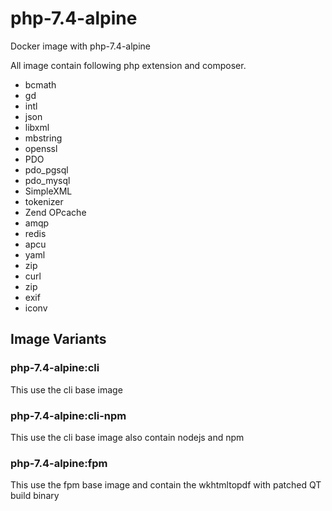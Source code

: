 # php-7.4-alpine
Docker image with php-7.4-alpine

All image contain following php extension and composer.

- bcmath
- gd
- intl
- json
- libxml
- mbstring
- openssl
- PDO
- pdo_pgsql
- pdo_mysql
- SimpleXML
- tokenizer
- Zend OPcache
- amqp
- redis
- apcu
- yaml
- zip
- curl
- zip 
- exif
- iconv

## Image Variants
### php-7.4-alpine:cli
This use the cli base image 

### php-7.4-alpine:cli-npm
This use the cli base image also contain nodejs and npm

### php-7.4-alpine:fpm
This use the fpm base image and contain the wkhtmltopdf with patched QT build binary
